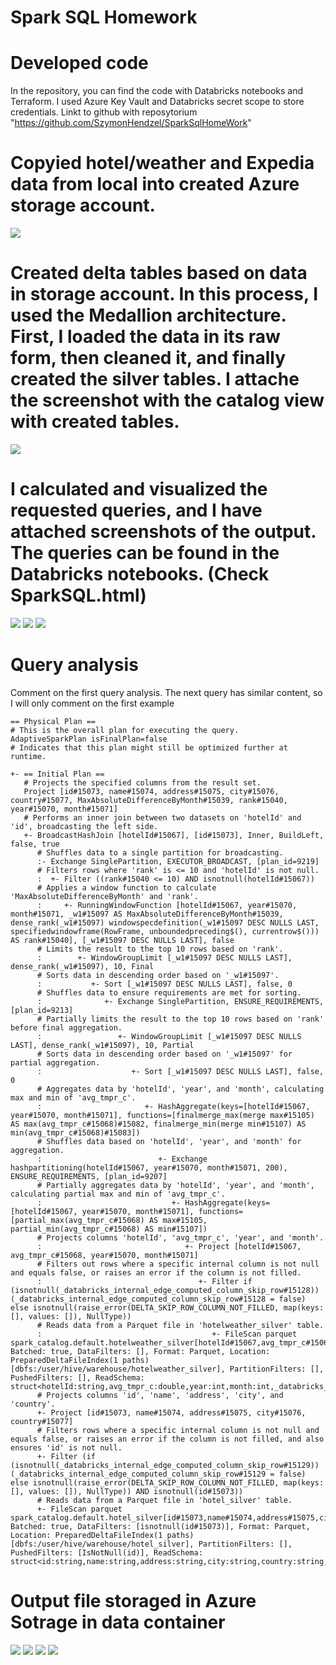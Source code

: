<h1>Spark SQL Homework</h1>

# Developed code
In the repository, you can find the code with Databricks notebooks and Terraform. I used Azure Key Vault and Databricks secret scope to store credentials. Linkt to github with reposytorium "https://github.com/SzymonHendzel/SparkSqlHomeWork"

# Copyied hotel/weather and Expedia data from local into created Azure storage account.
<img src="InptuFile_auzreStorage.png">

# Created delta tables based on data in storage account. In this process, I used the Medallion architecture. First, I loaded the data in its raw form, then cleaned it, and finally created the silver tables. I attache the screenshot with the catalog view with created tables.
<img src="Databrciks_catalog_with_database.png">

# I calculated and visualized the requested queries, and I have attached screenshots of the output. The queries can be found in the Databricks notebooks. (Check SparkSQL.html)
<img src="Top10Hotels.png">
<img src="Top10BusyHotels.png">
<img src="ExtendedStay.png">

# Query analysis 
Comment on the first query analysis. The next query has similar content, so I will only comment on the first example
```
== Physical Plan ==
# This is the overall plan for executing the query.
AdaptiveSparkPlan isFinalPlan=false
# Indicates that this plan might still be optimized further at runtime.

+- == Initial Plan ==
   # Projects the specified columns from the result set.
   Project [id#15073, name#15074, address#15075, city#15076, country#15077, MaxAbsoluteDifferenceByMonth#15039, rank#15040, year#15070, month#15071]
   # Performs an inner join between two datasets on 'hotelId' and 'id', broadcasting the left side.
   +- BroadcastHashJoin [hotelId#15067], [id#15073], Inner, BuildLeft, false, true
      # Shuffles data to a single partition for broadcasting.
      :- Exchange SinglePartition, EXECUTOR_BROADCAST, [plan_id=9219]
      # Filters rows where 'rank' is <= 10 and 'hotelId' is not null.
      :  +- Filter ((rank#15040 <= 10) AND isnotnull(hotelId#15067))
      # Applies a window function to calculate 'MaxAbsoluteDifferenceByMonth' and 'rank'.
      :     +- RunningWindowFunction [hotelId#15067, year#15070, month#15071, _w1#15097 AS MaxAbsoluteDifferenceByMonth#15039, dense_rank(_w1#15097) windowspecdefinition(_w1#15097 DESC NULLS LAST, specifiedwindowframe(RowFrame, unboundedpreceding$(), currentrow$())) AS rank#15040], [_w1#15097 DESC NULLS LAST], false
      # Limits the result to the top 10 rows based on 'rank'.
      :        +- WindowGroupLimit [_w1#15097 DESC NULLS LAST], dense_rank(_w1#15097), 10, Final
      # Sorts data in descending order based on '_w1#15097'.
      :           +- Sort [_w1#15097 DESC NULLS LAST], false, 0
      # Shuffles data to ensure requirements are met for sorting.
      :              +- Exchange SinglePartition, ENSURE_REQUIREMENTS, [plan_id=9213]
      # Partially limits the result to the top 10 rows based on 'rank' before final aggregation.
      :                 +- WindowGroupLimit [_w1#15097 DESC NULLS LAST], dense_rank(_w1#15097), 10, Partial
      # Sorts data in descending order based on '_w1#15097' for partial aggregation.
      :                    +- Sort [_w1#15097 DESC NULLS LAST], false, 0
      # Aggregates data by 'hotelId', 'year', and 'month', calculating max and min of 'avg_tmpr_c'.
      :                       +- HashAggregate(keys=[hotelId#15067, year#15070, month#15071], functions=[finalmerge_max(merge max#15105) AS max(avg_tmpr_c#15068)#15082, finalmerge_min(merge min#15107) AS min(avg_tmpr_c#15068)#15083])
      # Shuffles data based on 'hotelId', 'year', and 'month' for aggregation.
      :                          +- Exchange hashpartitioning(hotelId#15067, year#15070, month#15071, 200), ENSURE_REQUIREMENTS, [plan_id=9207]
      # Partially aggregates data by 'hotelId', 'year', and 'month', calculating partial max and min of 'avg_tmpr_c'.
      :                             +- HashAggregate(keys=[hotelId#15067, year#15070, month#15071], functions=[partial_max(avg_tmpr_c#15068) AS max#15105, partial_min(avg_tmpr_c#15068) AS min#15107])
      # Projects columns 'hotelId', 'avg_tmpr_c', 'year', and 'month'.
      :                                +- Project [hotelId#15067, avg_tmpr_c#15068, year#15070, month#15071]
      # Filters out rows where a specific internal column is not null and equals false, or raises an error if the column is not filled.
      :                                   +- Filter if (isnotnull(_databricks_internal_edge_computed_column_skip_row#15128)) (_databricks_internal_edge_computed_column_skip_row#15128 = false) else isnotnull(raise_error(DELTA_SKIP_ROW_COLUMN_NOT_FILLED, map(keys: [], values: []), NullType))
      # Reads data from a Parquet file in 'hotelweather_silver' table.
      :                                      +- FileScan parquet spark_catalog.default.hotelweather_silver[hotelId#15067,avg_tmpr_c#15068,year#15070,month#15071,_databricks_internal_edge_computed_column_skip_row#15128] Batched: true, DataFilters: [], Format: Parquet, Location: PreparedDeltaFileIndex(1 paths)[dbfs:/user/hive/warehouse/hotelweather_silver], PartitionFilters: [], PushedFilters: [], ReadSchema: struct<hotelId:string,avg_tmpr_c:double,year:int,month:int,_databricks_internal_edge_computed_col...
      # Projects columns 'id', 'name', 'address', 'city', and 'country'.
      +- Project [id#15073, name#15074, address#15075, city#15076, country#15077]
      # Filters rows where a specific internal column is not null and equals false, or raises an error if the column is not filled, and also ensures 'id' is not null.
      +- Filter (if (isnotnull(_databricks_internal_edge_computed_column_skip_row#15129)) (_databricks_internal_edge_computed_column_skip_row#15129 = false) else isnotnull(raise_error(DELTA_SKIP_ROW_COLUMN_NOT_FILLED, map(keys: [], values: []), NullType)) AND isnotnull(id#15073))
      # Reads data from a Parquet file in 'hotel_silver' table.
      +- FileScan parquet spark_catalog.default.hotel_silver[id#15073,name#15074,address#15075,city#15076,country#15077,_databricks_internal_edge_computed_column_skip_row#15129] Batched: true, DataFilters: [isnotnull(id#15073)], Format: Parquet, Location: PreparedDeltaFileIndex(1 paths)[dbfs:/user/hive/warehouse/hotel_silver], PartitionFilters: [], PushedFilters: [IsNotNull(id)], ReadSchema: struct<id:string,name:string,address:string,city:string,country:string,_databricks_internal_edge_...
```
# Output file storaged in Azure Sotrage in data container
<img src="OutputFile_1.png">
<img src="OutputFile_2.png">
<img src="OutputFile_3.png">
<img src="OutputFile_4.png">